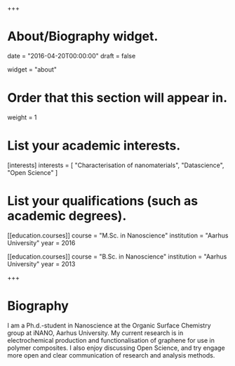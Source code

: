 +++
# About/Biography widget.

date = "2016-04-20T00:00:00"
draft = false

widget = "about"

# Order that this section will appear in.
weight = 1

# List your academic interests.
[interests]
  interests = [
    "Characterisation of nanomaterials",
    "Datascience",
    "Open Science"
  ]

# List your qualifications (such as academic degrees).
[[education.courses]]
  course = "M.Sc. in Nanoscience"
  institution = "Aarhus University"
  year = 2016

[[education.courses]]
  course = "B.Sc. in Nanoscience"
  institution = "Aarhus University"
  year = 2013


+++

# Biography
I am a Ph.d.-student in Nanoscience at the Organic Surface Chemistry group at iNANO, Aarhus University. My current research is in electrochemical production and functionalisation of graphene for use in polymer composites. I also enjoy discussing Open Science, and try engage more open and clear communication of research and analysis methods.

<div w3-include-html="http://www.tbjerglund.dk/gettwitter.php"></div>
<script type="text/javascript">
    w3IncludeHTML();
</script>
